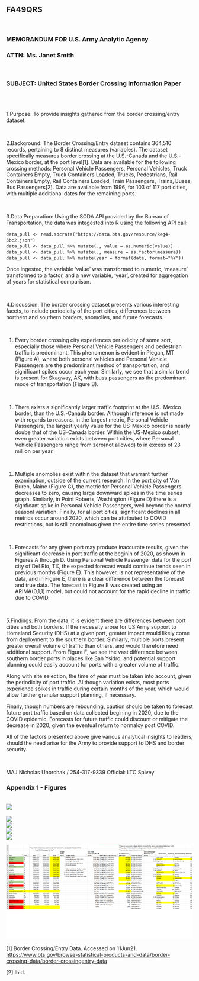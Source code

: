 FA49QRS
-------

<br>

### MEMORANDUM FOR U.S. Army Analytic Agency

### ATTN: Ms. Janet Smith

<br>

### SUBJECT: United States Border Crossing Information Paper

<br>

<br>

1.Purpose: To provide insights gathered from the border crossing/entry
dataset.

<br>

2.Background: The Border Crossing/Entry dataset contains 364,510
records, pertaining to 8 distinct measures (variables). The dataset
specifically measures border crossing at the U.S.-Canada and the
U.S.-Mexico border, at the port level[1]. Data are available for the
following crossing methods: Personal Vehicle Passengers, Personal
Vehicles, Truck Containers Empty, Truck Containers Loaded, Trucks,
Pedestrians, Rail Containers Empty, Rail Containers Loaded, Train
Passengers, Trains, Buses, Bus Passengers[2]. Data are available from
1996, for 103 of 117 port cities, with multiple additional dates for the
remaining ports.

<br>

3.Data Preparation: Using the SODA API provided by the Bureau of
Transportation, the data was integested into R using the following API
call:

    data_pull <- read.socrata("https://data.bts.gov/resource/keg4-3bc2.json")
    data_pull <- data_pull %>% mutate(., value = as.numeric(value))
    data_pull <- data_pull %>% mutate(., measure = as.factor(measure))
    data_pull <- data_pull %>% mutate(year = format(date, format="%Y"))

Once ingested, the variable ‘value’ was transformed to numeric,
‘measure’ transformed to a factor, and a new variable, ‘year’, created
for aggregation of years for statistical comparison.

<br>

4.Discussion: The border crossing dataset presents various interesting
facets, to include periodicity of the port cities, differences between
northern and southern borders, anomolies, and future forecasts.

<br>

1.  Every border crossing city experiences periodicity of some sort,
    especially those where Personal Vehicle Passengers and pedestrian
    traffic is predominant. This phenomenon is evident in Piegan, MT
    (Figure A), where both personal vehicles and Personal Vehicle
    Passengers are the predominant method of transportation, and
    significant spikes occur each year. Similarly, we see that a similar
    trend is present for Skagway, AK, with buss passengers as the
    predominant mode of transportation (Figure B).

<br>

1.  There exists a significantly larger traffic footprint at the
    U.S.-Mexico border, than the U.S.-Canada border. Although inference
    is not made with regards to reasons, in the largest metric, Personal
    Vehicle Passengers, the largest yearly value for the US-Mexico
    border is nearly doube that of the US-Canada border. Within the
    US-Mexico subset, even greater variation exists between port cities,
    where Personal Vehicle Passengers range from zero(not allowed) to in
    excess of 23 million per year.

<br>

1.  Multiple anomolies exist within the dataset that warrant further
    examination, outside of the current research. In the port city of
    Van Buren, Maine (Figure C), the metric for Personal Vehicle
    Passengers decreases to zero, causing large downward spikes in the
    time series graph. Similarly, in Point Roberts, Washington
    (Figure D) there is a signficant spike in Personal Vehicle
    Passengers, well beyond the normal seasonl variation. Finally, for
    all port cities, significant declines in all metrics occur around
    2020, which can be attributed to COVID restrictions, but is still
    anomalous given the entire time series presented.

<br>

1.  Forecasts for any given port may produce inaccurate results, given
    the significant decrease in port traffic at the beginin of 2020, as
    shown in Figures A through D. Using Personal Vehicle Passenger data
    for the port city of Del Rio, TX, the expected forecast would
    continue trends seen in previous months (Figure E). This however, is
    not representative of the data, and in Figure E, there is a clear
    difference between the forecast and true data. The forecast in
    Figure E was created using an ARIMA(0,1,1) model, but could not
    account for the rapid decline in traffic due to COVID.

<br>

5.Findings: From the data, it is evident there are differences between
port cities and both borders. If the necessity arose for US Army support
to Homeland Security (DHS) at a given port, greater impact would likely
come from deployment to the southern border. Similarly, multiple ports
present greater overall volume of traffic than others, and would
therefore need additional support. From Figure F, we see the vast
difference between southern border ports in places like San Ysidro, and
potential support planning could easily account for ports with a greater
volume of traffic.

Along with site selection, the time of year must be taken into account,
given the periodicity of port traffic. ALthough variation exists, most
ports experience spikes in traffic during certain months of the year,
which would allow further granular support planning, if necessary.

Finally, though numbers are rebounding, caution should be taken to
forecast future port traffic based on data collected begining in 2020,
due to the COVID epidemic. Forecasts for future traffic could discount
or mitigate the decrease in 2020, given the eventual return to normalcy
post COVID.

All of the factors presented above give various analytical insights to
leaders, should the need arise for the Army to provide support to DHS
and border security.

<br>

MAJ Nicholas Uhorchak / 254-317-9339 Official: LTC Spivey

### Appendix 1 - Figures

<br>

<img src="readme_files/figure-markdown_strict/Piegan-1.png" style="display: block; margin: auto;" />

<br>

<img src="readme_files/figure-markdown_strict/Skagway-1.png" style="display: block; margin: auto;" />

<img src="readme_files/figure-markdown_strict/Van Buren-1.png" style="display: block; margin: auto;" />

<img src="readme_files/figure-markdown_strict/Point Roberts-1.png" style="display: block; margin: auto;" />

<img src="readme_files/figure-markdown_strict/ARIMA-1.png" style="display: block; margin: auto;" />

![Figure F - US-Mexico Border Stats](./plots/Mexico_stats.png)

<!--chapter:end:Uhorchak_Data_analysis_info_paper.Rmd-->

[1] Border Crossing/Entry Data. Accessed on 11Jun21.
<a href="https://www.bts.gov/browse-statistical-products-and-data/border-crossing-data/border-crossingentry-data" class="uri">https://www.bts.gov/browse-statistical-products-and-data/border-crossing-data/border-crossingentry-data</a>

[2] Ibid.
